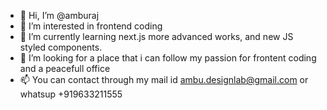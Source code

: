 - 👋 Hi, I’m @amburaj
- 👀 I’m interested in frontend coding
- 🌱 I’m currently learning next.js more advanced works, and new JS styled components.
- 💞️ I’m looking for a place that i can follow my passion for frontent coding and a peacefull office
- 📫 You can contact through my mail id ambu.designlab@gmail.com or whatsup +919633211555

<!---
amburaj/amburaj is a ✨ special ✨ repository because its `README.md` (this file) appears on your GitHub profile.
You can click the Preview link to take a look at your changes.
--->
